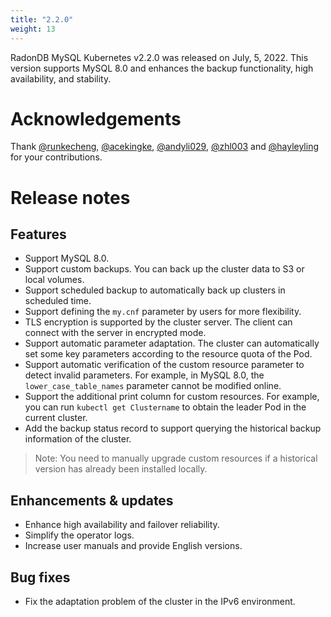 ```yaml
---
title: "2.2.0"
weight: 13
---
```


RadonDB MySQL Kubernetes v2.2.0 was released on July, 5, 2022. This version supports MySQL 8.0 and enhances the backup functionality, high availability, and stability.

# **Acknowledgements**

Thank [@runkecheng](https://github.com/runkecheng), [@acekingke](https://github.com/acekingke), [@andyli029](https://github.com/andyli029), [@zhl003](https://github.com/zhl003) and [@hayleyling](https://github.com/hayleyling) for your contributions.

# **Release notes**

## Features
- Support MySQL 8.0.
- Support custom backups. You can back up the cluster data to S3 or local volumes.
- Support scheduled backup to automatically back up clusters in scheduled time.
- Support defining the `my.cnf` parameter by users for more flexibility.
- TLS encryption is supported by the cluster server. The client can connect with the server in encrypted mode.
- Support automatic parameter adaptation. The cluster can automatically set some key parameters according to the resource quota of the Pod.
- Support automatic verification of the custom resource parameter to detect invalid parameters. For example, in MySQL 8.0, the `lower_case_table_names` parameter cannot be modified online.
- Support the additional print column for custom resources. For example, you can run `kubectl get Clustername` to obtain the leader Pod in the current cluster.
- Add the backup status record to support querying the historical backup information of the cluster.

> Note: You need to manually upgrade custom resources if a historical version has already been installed locally.

## Enhancements & updates
- Enhance high availability and failover reliability.
- Simplify the operator logs.
- Increase user manuals and provide English versions.

## Bug fixes
- Fix the adaptation problem of the cluster in the IPv6 environment.